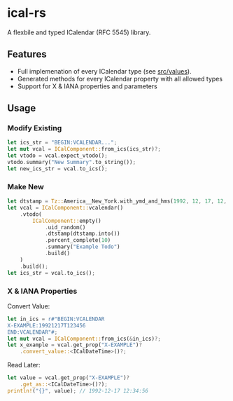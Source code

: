# ical-rs

A flexbile and typed ICalendar (RFC 5545) library.

## Features

 - Full implemenation of every ICalendar type (see [src/values](src/values)).
 - Generated methods for every ICalendar property with all allowed types
 - Support for X & IANA properties and parameters

## Usage

### Modify Existing
```rust
let ics_str = "BEGIN:VCALENDAR...";
let mut vcal = ICalComponent::from_ics(ics_str)?;
let vtodo = vcal.expect_vtodo();
vtodo.summary("New Summary".to_string());
let new_ics_str = vcal.to_ics();
```

### Make New
```rust
let dtstamp = Tz::America__New_York.with_ymd_and_hms(1992, 12, 17, 12, 34, 56)?;
let vcal = ICalComponent::vcalendar()
    .vtodo(
        ICalComponent::empty()
            .uid_random()
            .dtstamp(dtstamp.into())
            .percent_complete(10)
            .summary("Example Todo")
            .build()
    )
    .build();
let ics_str = vcal.to_ics();
```

### X & IANA Properties

Convert Value:
```rust
let in_ics = r#"BEGIN:VCALENDAR
X-EXAMPLE:19921217T123456
END:VCALENDAR"#;
let mut vcal = ICalComponent::from_ics(&in_ics)?;
let x_example = vcal.get_prop("X-EXAMPLE")?
    .convert_value::<ICalDateTime>()?;
```

Read Later:
```rust
let value = vcal.get_prop("X-EXAMPLE")?
    .get_as::<ICalDateTime>()?);
println!("{}", value); // 1992-12-17 12:34:56
```
